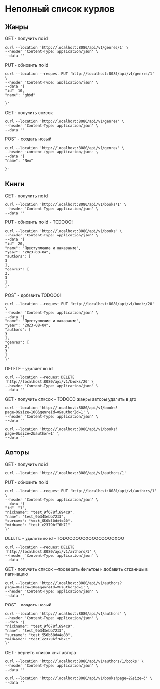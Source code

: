 
# Неполный список курлов

## Жанры

GET - получить по id

```
curl --location 'http://localhost:8080/api/v1/genres/1' \
--header 'Content-Type: application/json' \
--data ''
```

PUT - обновить по id

```
curl --location --request PUT 'http://localhost:8080/api/v1/genres/1' \
--header 'Content-Type: application/json' \
--data '{
"id": 10,
"name": "ghbd"

}'
```

GET - получить список

```
curl --location 'http://localhost:8080/api/v1/genres' \
--header 'Content-Type: application/json' \
--data ''

```

POST - создать новый

```
curl --location 'http://localhost:8080/api/v1/genres' \
--header 'Content-Type: application/json' \
--data '{
"name": "New"

}'
```
## Книги

GET - получить по id

```
curl --location 'http://localhost:8080/api/v1/books/1' \
--header 'Content-Type: application/json' \
--data ''
```

PUT - обновить по id - TODOOO!

```
curl --location 'http://localhost:8080/api/v1/books' \
--header 'Content-Type: application/json' \
--data '{
"id": 20,
"name": "Преступление и наказание",
"year": "2023-08-04",
"authors": [
3
],
"genres": [
2,
3
]
}'

```

POST - добавить TODOOO!

```
curl --location --request PUT 'http://localhost:8080/api/v1/books/20' \
--header 'Content-Type: application/json' \
--data '{
"name": "Преступление и наказание",
"year": "2023-08-04",
"authors": [
3
],
"genres": [
2,
3
]
}'
```

DELETE - удаляет по id

```
curl --location --request DELETE 'http://localhost:8080/api/v1/books/20' \
--header 'Content-Type: application/json' \
--data ''
```

GET - получить список - TODOOO жанры авторы удалить в дто

```
curl --location 'http://localhost:8080/api/v1/books?page=0&size=100&genreId=8&authorId=1' \
--header 'Content-Type: application/json' \
--data ''
```

```
curl --location 'http://localhost:8080/api/v1/books?page=0&size=2&author=1' \
--data ''
```

## Авторы

GET - получить по id

```
curl --location 'http://localhost:8080/api/v1/authors/1'
```

PUT - обновить по id

```
curl --location --request PUT 'http://localhost:8080/api/v1/authors/1' \
--header 'Content-Type: application/json' \
--data '{
"id": "1",
"nickname": "test_9f678f1694c9",
"name": "test_9b343ebb7233",
"surname": "test_556b58d84e83",
"midname": "test_e2379bf76b71"
}'
```

DELETE - удалить по id - TODOOOOOOOOOOOOOOOOOO

```
curl --location --request DELETE 'http://localhost:8080/api/v1/authors/1' \
--header 'Content-Type: application/json' \
--data ''

```

GET - получить список --проверить фильтры и добавить страницы в пагинацию

```
curl --location 'http://localhost:8080/api/v1/authors?page=0&size=100&genreId=8&authorId=1' \
--header 'Content-Type: application/json' \
--data ''
```

POST - создать новый

```
curl --location 'http://localhost:8080/api/v1/authors' \
--header 'Content-Type: application/json' \
--data '{
"nickname": "test_9f678f1694c9",
"name": "test_9b343ebb7233",
"surname": "test_556b58d84e83",
"midname": "test_e2379bf76b71"
}'
```

GET - вернуть список книг автора

```
curl --location 'http://localhost:8080/api/v1/authors/1/books' \
--header 'Content-Type: application/json' \
--data ''
```

```
curl --location 'http://localhost:8080/api/v1/books?page=2&size=5' \
--data ''
```
